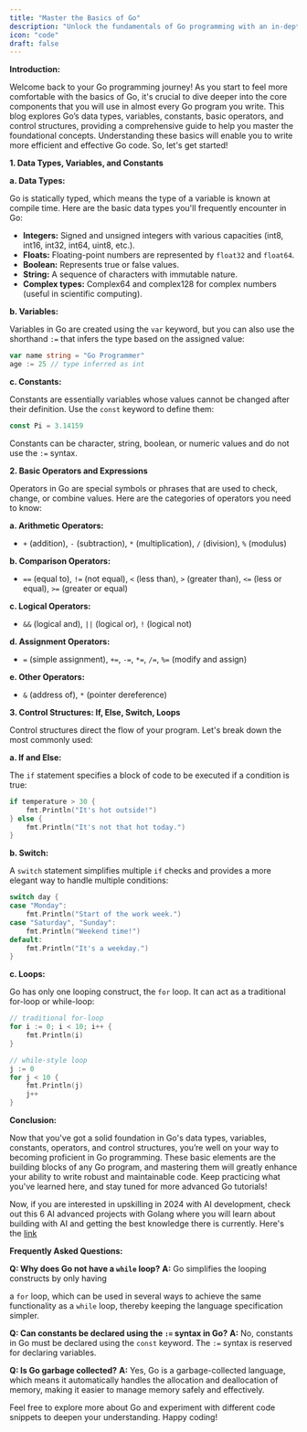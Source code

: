 ```yaml
---
title: "Master the Basics of Go"
description: "Unlock the fundamentals of Go programming with an in-depth look at its data types, variables, constants, basic operators, and control structures including if, else, switch, and loops."
icon: "code"
draft: false
---
```


**Introduction:**

Welcome back to your Go programming journey! As you start to feel more comfortable with the basics of Go, it's crucial to dive deeper into the core components that you will use in almost every Go program you write. This blog explores Go’s data types, variables, constants, basic operators, and control structures, providing a comprehensive guide to help you master the foundational concepts. Understanding these basics will enable you to write more efficient and effective Go code. So, let's get started!

**1. Data Types, Variables, and Constants**

**a. Data Types:**

Go is statically typed, which means the type of a variable is known at compile time. Here are the basic data types you'll frequently encounter in Go:

- **Integers:** Signed and unsigned integers with various capacities (int8, int16, int32, int64, uint8, etc.).
- **Floats:** Floating-point numbers are represented by `float32` and `float64`.
- **Boolean:** Represents true or false values.
- **String:** A sequence of characters with immutable nature.
- **Complex types:** Complex64 and complex128 for complex numbers (useful in scientific computing).

**b. Variables:**

Variables in Go are created using the `var` keyword, but you can also use the shorthand `:=` that infers the type based on the assigned value:

```go
var name string = "Go Programmer"
age := 25 // type inferred as int
```

**c. Constants:**

Constants are essentially variables whose values cannot be changed after their definition. Use the `const` keyword to define them:

```go
const Pi = 3.14159
```

Constants can be character, string, boolean, or numeric values and do not use the `:=` syntax.

**2. Basic Operators and Expressions**

Operators in Go are special symbols or phrases that are used to check, change, or combine values. Here are the categories of operators you need to know:

**a. Arithmetic Operators:**

- `+` (addition), `-` (subtraction), `*` (multiplication), `/` (division), `%` (modulus)

**b. Comparison Operators:**

- `==` (equal to), `!=` (not equal), `<` (less than), `>` (greater than), `<=` (less or equal), `>=` (greater or equal)

**c. Logical Operators:**

- `&&` (logical and), `||` (logical or), `!` (logical not)

**d. Assignment Operators:**

- `=` (simple assignment), `+=`, `-=`, `*=`, `/=`, `%=` (modify and assign)

**e. Other Operators:**

- `&` (address of), `*` (pointer dereference)

**3. Control Structures: If, Else, Switch, Loops**

Control structures direct the flow of your program. Let's break down the most commonly used:

**a. If and Else:**

The `if` statement specifies a block of code to be executed if a condition is true:

```go
if temperature > 30 {
    fmt.Println("It's hot outside!")
} else {
    fmt.Println("It's not that hot today.")
}
```

**b. Switch:**

A `switch` statement simplifies multiple `if` checks and provides a more elegant way to handle multiple conditions:

```go
switch day {
case "Monday":
    fmt.Println("Start of the work week.")
case "Saturday", "Sunday":
    fmt.Println("Weekend time!")
default:
    fmt.Println("It's a weekday.")
}
```

**c. Loops:**

Go has only one looping construct, the `for` loop. It can act as a traditional for-loop or while-loop:

```go
// traditional for-loop
for i := 0; i < 10; i++ {
    fmt.Println(i)
}

// while-style loop
j := 0
for j < 10 {
    fmt.Println(j)
    j++
}
```

**Conclusion:**

Now that you've got a solid foundation in Go's data types, variables, constants, operators, and control structures, you’re well on your way to becoming proficient in Go programming. These basic elements are the building blocks of any Go program, and mastering them will greatly enhance your ability to write robust and maintainable code. Keep practicing what you've learned here, and stay tuned for more advanced Go tutorials!

Now, if you are interested in upskilling in 2024 with AI development, check out this 6 AI advanced projects with Golang where you will learn about building with AI and getting the best knowledge there is currently. Here's the [link](https://akhilsharmatech.gumroad.com/l/zgxqq)

**Frequently Asked Questions:**

**Q: Why does Go not have a `while` loop?**
**A:** Go simplifies the looping constructs by only having

a `for` loop, which can be used in several ways to achieve the same functionality as a `while` loop, thereby keeping the language specification simpler.

**Q: Can constants be declared using the `:=` syntax in Go?**
**A:** No, constants in Go must be declared using the `const` keyword. The `:=` syntax is reserved for declaring variables.

**Q: Is Go garbage collected?**
**A:** Yes, Go is a garbage-collected language, which means it automatically handles the allocation and deallocation of memory, making it easier to manage memory safely and effectively.

Feel free to explore more about Go and experiment with different code snippets to deepen your understanding. Happy coding!
